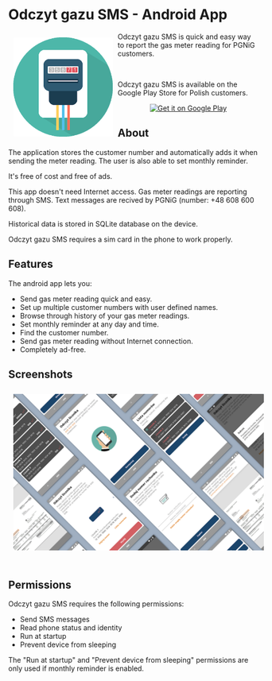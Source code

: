 # Odczyt gazu SMS - Android App

<img src="/readme/icon.png" align="left"
width="200" hspace="10" vspace="10">

Odczyt gazu SMS is quick and easy way to report the gas meter reading for PGNiG customers.

<br />

Odczyt gazu SMS is available on the Google Play Store for Polish customers.

<p align="center">
<a href="https://play.google.com/store/apps/details?id=com.sebastianczuma.odczytgazomierza">
    <img alt="Get it on Google Play"
        height="80"
        src="https://play.google.com/intl/en_us/badges/images/generic/en_badge_web_generic.png" />
</a>  

## About

The application stores the customer number and automatically adds it when sending the meter reading.
The user is also able to set monthly reminder.

It's free of cost and free of ads.

This app doesn't need Internet access. Gas meter readings are reporting through SMS.
Text messages are recived by PGNiG (number: +48 608 600 608).

Historical data is stored in SQLite database on the device.

Odczyt gazu SMS requires a sim card in the phone to work properly.

## Features

The android app lets you:
- Send gas meter reading quick and easy.
- Set up multiple customer numbers with user defined names.
- Browse through history of your gas meter readings.
- Set monthly reminder at any day and time.
- Find the customer number.
- Send gas meter reading without Internet connection.
- Completely ad-free.

## Screenshots

[<img src="/readme/overw_small.png" align="left"
width="870"
hspace="10" vspace="10">](/readme/overw_small.png)

&nbsp;

## Permissions

Odczyt gazu SMS requires the following permissions:
- Send SMS messages
- Read phone status and identity
- Run at startup
- Prevent device from sleeping

The "Run at startup" and "Prevent device from sleeping" permissions are only used if monthly reminder is enabled.
